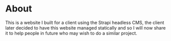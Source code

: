 # About
This is a website I built for a client using the Strapi headless CMS, the client later decided to have this website managed statically and so I will now share it to help people in future who may wish to do a similar project.
